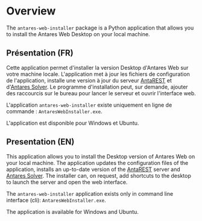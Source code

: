 # Overview

The `antares-web-installer` package is a Python application that allows you to install the Antares Web Desktop on your
local machine.

## Présentation (FR)

Cette application permet d'installer la version Desktop d'Antares Web sur votre machine locale.
L'application met à jour les fichiers de configuration de l'application, installe une version à jour du
serveur [AntaREST](https://github.com/AntaresSimulatorTeam/AntaREST/releases/latest) et
d'[Antares Solver](https://github.com/AntaresSimulatorTeam/Antares_Simulator/releases).
Le programme d'installation peut, sur demande, ajouter des raccourcis sur le bureau pour lancer le serveur et ouvrir
l'interface web.

L'application `antares-web-installer` existe uniquement en ligne de commande : `AntaresWebInstaller.exe`.

L'application est disponible pour Windows et Ubuntu.

## Presentation (EN)

This application allows you to install the Desktop version of Antares Web on your local machine.
The application updates the configuration files of the application, installs an up-to-date version of
the [AntaREST](https://github.com/AntaresSimulatorTeam/AntaREST/releases/latest) server
and [Antares Solver](https://github.com/AntaresSimulatorTeam/Antares_Simulator/releases).
The installer can, on request, add shortcuts to the desktop to launch the server and open the web interface.

The `antares-web-installer` application exists only in command line interface (cli): `AntaresWebInstaller.exe`.

The application is available for Windows and Ubuntu.

